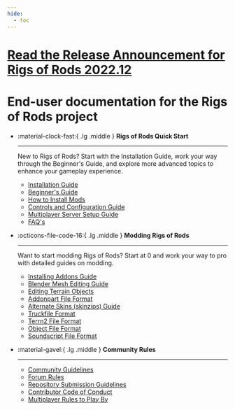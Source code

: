 ```yaml
---
hide:
  - toc
---
```


<div class="hero">
  <a href="https://forum.rigsofrods.org/threads/rigs-of-rods-2022-12-released.3635/">
      <div class="hero-text">
          <h1>Read the Release Announcement for Rigs of Rods 2022.12</h1>
      </div>
  </a>
</div>

# End-user documentation for the Rigs of Rods project

<div class="grid cards" markdown>

-   :material-clock-fast:{ .lg .middle } __Rigs of Rods Quick Start__

    ---

    New to Rigs of Rods? Start with the Installation Guide, work your way through the Beginner's Guide, and explore more advanced topics to enhance your gameplay experience.

    - [Installation Guide](gameplay/installing-the-game.md)
    - [Beginner's Guide](gameplay/beginners-guide.md)
    - [How to Install Mods](gameplay/installing-content.md)
    - [Controls and Configuration Guide](gameplay/controls-config.md)
    - [Multiplayer Server Setup Guide](gameplay/multiplayer-server-setup.md)
    - [FAQ's](gameplay/general-faq.md)

-   :octicons-file-code-16:{ .lg .middle } __Modding Rigs of Rods__

    ---

    Want to start modding Rigs of Rods? Start at 0 and work your way to pro with detailed guides on modding.

    - [Installing Addons Guide](tools-tutorials/addons.md)
    - [Blender Mesh Editing Guide](tools-tutorials/blender-mesh-editing.md)
    - [Editing Terrain Objects](terrain-creation/editing-terrain-objects.md)
    - [Addonpart File Format](vehicle-creation/fileformat-addonpart.md)
    - [Alternate Skins (skinzips) Guide](vehicle-creation/alternate-skins.md)
    - [Truckfile Format](vehicle-creation/fileformat-truck.md)
    - [Terrn2 File Format](terrain-creation/terrn2-subsystem.md)
    - [Object File Format](terrain-creation/object-format.md)
    - [Soundscript File Format](vehicle-creation/fileformat-soundscript.md)

-   :material-gavel:{ .lg .middle } __Community Rules__

    ---

    - [Community Guidelines](rules/community-guidelines.md)
    - [Forum Rules](rules/forum-rules.md)
    - [Repository Submission Guidelines](rules/repository-submission-guidelines.md)
    - [Contributor Code of Conduct](rules/contributor-code-of-conduct.md)
    - [Multiplayer Rules to Play By](rules/multiplayer-rules-to-play-by.md)


</div>
